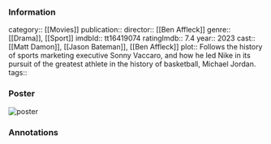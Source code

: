 ### Information
category:: [[Movies]]
publication:: 
director:: [[Ben Affleck]]
genre:: [[Drama]], [[Sport]]
imdbId:: tt16419074
ratingImdb:: 7.4
year:: 2023
cast:: [[Matt Damon]], [[Jason Bateman]], [[Ben Affleck]]
plot:: Follows the history of sports marketing executive Sonny Vaccaro, and how he led Nike in its pursuit of the greatest athlete in the history of basketball, Michael Jordan.
tags::


### Poster
![poster](https://m.media-amazon.com/images/M/MV5BYmNlOTNlYjUtM2U3Yy00M2ZjLTkxZDQtN2NiNGZiZDI0ZjE3XkEyXkFqcGdeQXVyMTUzMTg2ODkz._V1_SX300.jpg)


### Annotations

